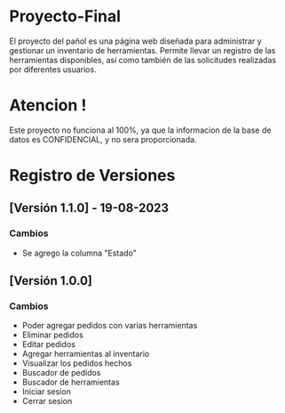 # Proyecto-Final
El proyecto del pañol es una página web diseñada para administrar y gestionar un inventario de herramientas.
Permite llevar un registro de las herramientas disponibles, así como también de las solicitudes realizadas por diferentes usuarios.

<h1> Atencion ! </h1>
Este proyecto no funciona al 100%, ya que la informacion de la base de datos es CONFIDENCIAL, y no sera proporcionada.





# Registro de Versiones

## [Versión 1.1.0] - 19-08-2023
### Cambios
- Se agrego la columna "Estado"

  
  
## [Versión 1.0.0] 
### Cambios
- Poder agregar pedidos con varias herramientas
- Eliminar pedidos
- Editar pedidos
- Agregar herramientas al inventario
- Visualizar los pedidos hechos
- Buscador de pedidos
- Buscador de herramientas
- Iniciar sesion
- Cerrar sesion
  

